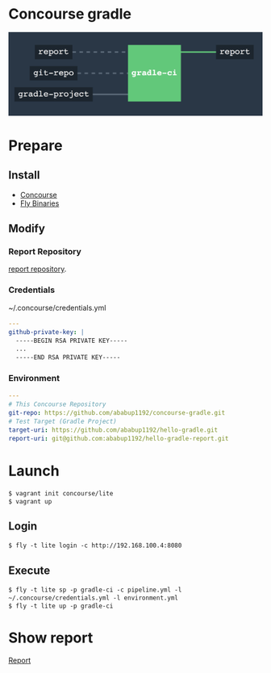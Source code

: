 # Concourse gradle

![Pipeline](https://raw.githubusercontent.com/ababup1192/concourse-gradle/master/img/pipe-image.png)

# Prepare

## Install

- [Concourse](https://concourse.ci/index.html)
- [Fly Binaries](https://concourse.ci/downloads.html)

## Modify

### Report Repository

[report repository](https://github.com/ababup1192/concourse-gradle/blob/master/pipeline.yml#L17).

### Credentials

~/.concourse/credentials.yml
```yaml
---
github-private-key: |
  -----BEGIN RSA PRIVATE KEY-----
  ...
  -----END RSA PRIVATE KEY-----
```

### Environment

```yaml
---
# This Concourse Repository
git-repo: https://github.com/ababup1192/concourse-gradle.git
# Test Target (Gradle Project)
target-uri: https://github.com/ababup1192/hello-gradle.git
report-uri: git@github.com:ababup1192/hello-gradle-report.git
```

# Launch

```
$ vagrant init concourse/lite
$ vagrant up
```

## Login

```
$ fly -t lite login -c http://192.168.100.4:8080
```

## Execute

```
$ fly -t lite sp -p gradle-ci -c pipeline.yml -l ~/.concourse/credentials.yml -l environment.yml
$ fly -t lite up -p gradle-ci
```

# Show report

[Report](https://github.com/ababup1192/hello-gradle-report)

